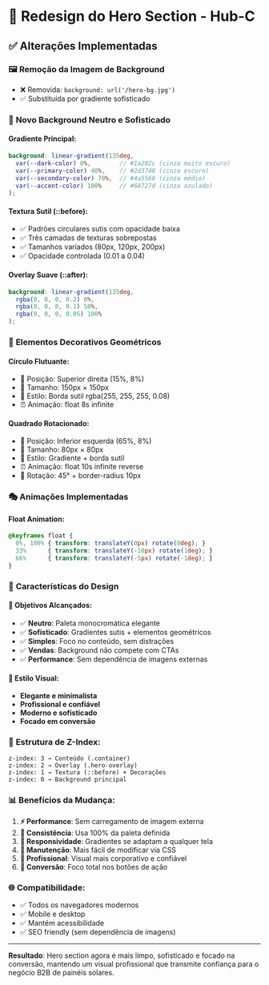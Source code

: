 # 🎨 Redesign do Hero Section - Hub-C

## ✅ Alterações Implementadas

### 🖼️ **Remoção da Imagem de Background**
- ❌ Removida: `background: url('/hero-bg.jpg')`
- ✅ Substituída por gradiente sofisticado

### 🎨 **Novo Background Neutro e Sofisticado**

#### **Gradiente Principal:**
```scss
background: linear-gradient(135deg, 
  var(--dark-color) 0%,        // #1a202c (cinza muito escuro)
  var(--primary-color) 40%,    // #2d3748 (cinza escuro)
  var(--secondary-color) 70%,  // #4a5568 (cinza médio)
  var(--accent-color) 100%     // #68727d (cinza azulado)
);
```

#### **Textura Sutil (::before):**
- ✅ Padrões circulares sutis com opacidade baixa
- ✅ Três camadas de texturas sobrepostas
- ✅ Tamanhos variados (80px, 120px, 200px)
- ✅ Opacidade controlada (0.01 a 0.04)

#### **Overlay Suave (::after):**
```scss
background: linear-gradient(135deg, 
  rgba(0, 0, 0, 0.2) 0%, 
  rgba(0, 0, 0, 0.1) 50%, 
  rgba(0, 0, 0, 0.05) 100%
);
```

### 🔮 **Elementos Decorativos Geométricos**

#### **Círculo Flutuante:**
- 📍 Posição: Superior direita (15%, 8%)
- 📏 Tamanho: 150px × 150px
- 🎨 Estilo: Borda sutil rgba(255, 255, 255, 0.08)
- ⏰ Animação: float 8s infinite

#### **Quadrado Rotacionado:**
- 📍 Posição: Inferior esquerda (65%, 8%)
- 📏 Tamanho: 80px × 80px
- 🎨 Estilo: Gradiente + borda sutil
- ⏰ Animação: float 10s infinite reverse
- 🔄 Rotação: 45° + border-radius 10px

### 🎭 **Animações Implementadas**

#### **Float Animation:**
```scss
@keyframes float {
  0%, 100% { transform: translateY(0px) rotate(0deg); }
  33%      { transform: translateY(-10px) rotate(1deg); }
  66%      { transform: translateY(-5px) rotate(-1deg); }
}
```

### 📱 **Características do Design**

#### **🎯 Objetivos Alcançados:**
- ✅ **Neutro**: Paleta monocromática elegante
- ✅ **Sofisticado**: Gradientes sutis + elementos geométricos
- ✅ **Simples**: Foco no conteúdo, sem distrações
- ✅ **Vendas**: Background não compete com CTAs
- ✅ **Performance**: Sem dependência de imagens externas

#### **🎨 Estilo Visual:**
- **Elegante e minimalista**
- **Profissional e confiável**
- **Moderno e sofisticado**
- **Focado em conversão**

### 🔧 **Estrutura de Z-Index:**
```
z-index: 3 → Conteúdo (.container)
z-index: 2 → Overlay (.hero-overlay)
z-index: 1 → Textura (::before) + Decorações
z-index: 0 → Background principal
```

### 📊 **Benefícios da Mudança:**

1. **⚡ Performance**: Sem carregamento de imagem externa
2. **🎨 Consistência**: Usa 100% da paleta definida
3. **📱 Responsividade**: Gradientes se adaptam a qualquer tela
4. **🔧 Manutenção**: Mais fácil de modificar via CSS
5. **💼 Profissional**: Visual mais corporativo e confiável
6. **🎯 Conversão**: Foco total nos botões de ação

### 🌐 **Compatibilidade:**
- ✅ Todos os navegadores modernos
- ✅ Mobile e desktop
- ✅ Mantém acessibilidade
- ✅ SEO friendly (sem dependência de imagens)

---

**Resultado**: Hero section agora é mais limpo, sofisticado e focado na conversão, mantendo um visual profissional que transmite confiança para o negócio B2B de painéis solares.
